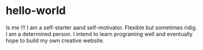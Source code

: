 # hello-world
Is me !!!
I am a self-starter aand self-motivator.  Flexible but sometimes ridig.  I am a determined person.  I intend to learn programing well and eventually hope to build my own creative website.
